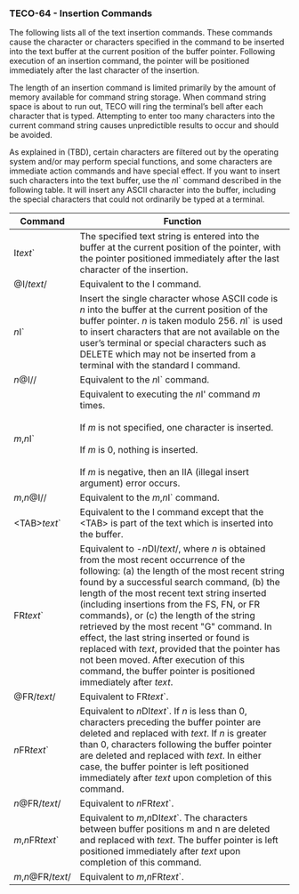 ### TECO-64 - Insertion Commands

The following lists all of the text insertion commands. These commands cause the
character or characters specified in the command to be inserted into the text buffer
at the current position of the buffer pointer. Following execution of an insertion
command, the pointer will be positioned immediately after the last character of
the insertion.

The length of an insertion command is limited primarily by the amount of
memory available for command string storage. When command string space
is about to run out, TECO will ring the terminal’s bell after each
character that is typed. Attempting to enter too many characters into
the current command string causes unpredictible results to occur and
should be avoided.

As explained in (TBD), certain characters are filtered out by the
operating system and/or may perform special functions, and some characters are
immediate action commands and have special effect. If you want to insert such
characters into the text buffer, use the *n*I\` command described in the following
table. It will insert any ASCII character into the buffer, including the special
characters that could not ordinarily be typed at a terminal.

| Command | Function |
| ------- | -------- |
| I*text*\` | The specified text string is entered into the buffer at the current position of the pointer, with the pointer positioned immediately after the last character of the insertion. |
| @I/*text*/ | Equivalent to the I command. |
| *n*I\` | Insert the single character whose ASCII code is *n* into the buffer at the current position of the buffer pointer. *n* is taken modulo 256. *n*I\` is used to insert characters that are not available on the user’s terminal or special characters such as DELETE which may not be inserted from a terminal with the standard I command. |
| *n*@I// | Equivalent to the *n*I\` command. |
| *m*,*n*I\` | Equivalent to executing the *n*I\' command *m* times. <br><br>If *m* is not specified, one character is inserted. <br><br>If *m* is 0, nothing is inserted. <br><br>If *m* is negative, then an IIA (illegal insert argument) error occurs. |
| *m*,*n*@I// | Equivalent to the *m*,*n*I\` command. |
| \<TAB\>*text*\` | Equivalent to the I command except that the \<TAB\> is part of the text which is inserted into the buffer. |
| FR*text*\` | Equivalent to -*n*DI/*text*/, where *n* is obtained from the most recent occurrence of the following: (a) the length of the most recent string found by a successful search command, (b) the length of the most recent text string inserted (including insertions from the FS, FN, or FR commands), or (c) the length of the string retrieved by the most recent "G" command. In effect, the last string inserted or found is replaced with *text*, provided that the pointer has not been moved. After execution of this command, the buffer pointer is positioned immediately after *text*. |
| @FR/*text*/ | Equivalent to FR*text*\`.
| *n*FR*text*\` | Equivalent to *n*DI*text*\`. If *n* is less than 0, characters preceding the buffer pointer are deleted and replaced with *text*. If *n* is greater than 0, characters following the buffer pointer are deleted and replaced with *text*. In either case, the buffer pointer is left positioned immediately after *text* upon completion of this command. |
| *n*@FR/*text*/ | Equivalent to *n*FR*text*\`. |
| *m*,*n*FR*text*\` | Equivalent to *m*,*n*DI*text*\`. The characters between buffer positions m and n are deleted and replaced with *text*. The buffer pointer is left positioned immediately after *text* upon completion of this command. |
| *m*,*n*@FR/*text*/ | Equivalent to *m*,*n*FR*text*\`. |
